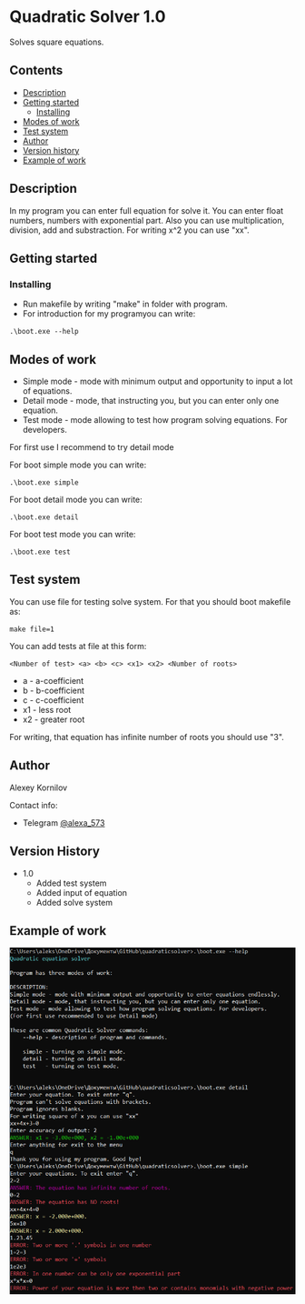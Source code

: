 # Quadratic Solver 1.0

Solves square equations.

## Contents

+ [Description](#description)
+ [Getting started](#getting-started)
  + [Installing](#installing)
+ [Modes of work](#modes-of-work)
+ [Test system](#test-system)
+ [Author](#author)
+ [Version history](#version-history)
+ [Example of work](#example-of-work)

## Description

In my program you can enter full equation for solve it. You can enter float numbers, numbers with exponential part. Also you can use multiplication, division, add and substraction. For writing x^2 you can use "xx".

## Getting started

### Installing

* Run makefile by writing "make" in folder with program.
* For introduction for my programyou can write:

~~~
.\boot.exe --help
~~~

## Modes of work

* Simple mode - mode with minimum output and opportunity to input a lot of equations.
* Detail mode - mode, that instructing you, but you can enter only one equation.
* Test mode - mode allowing to test how program solving equations. For developers.

For first use I recommend to try detail mode

For boot simple mode you can write:

~~~
.\boot.exe simple
~~~

For boot detail mode you can write:

~~~
.\boot.exe detail
~~~

For boot test mode you can write:

~~~
.\boot.exe test
~~~

## Test system

You can use file for testing solve system. For that you should boot makefile as:

~~~
make file=1
~~~

You can add tests at file at this form:

~~~
<Number of test> <a> <b> <c> <x1> <x2> <Number of roots>
~~~

* a - a-coefficient
* b - b-coefficient
* c - c-coefficient
* x1 - less root
* x2 - greater root

For writing, that equation has infinite number of roots you should use "3".
## Author

Alexey Kornilov

Contact info:

* Telegram [@alexa_573](https://t.me/alexa_573)

## Version History

* 1.0
  * Added test system
  * Added input of equation
  * Added solve system

## Example of work

![example of work](https://github.com/cat4rsys/quadraticsolver/blob/main/images/example.png)
